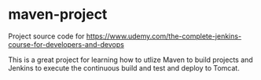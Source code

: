 # maven-project
Project source code for https://www.udemy.com/the-complete-jenkins-course-for-developers-and-devops

This is a great project for learning how to utlize Maven to build projects and Jenkins to execute the continuous build and test and deploy to Tomcat.